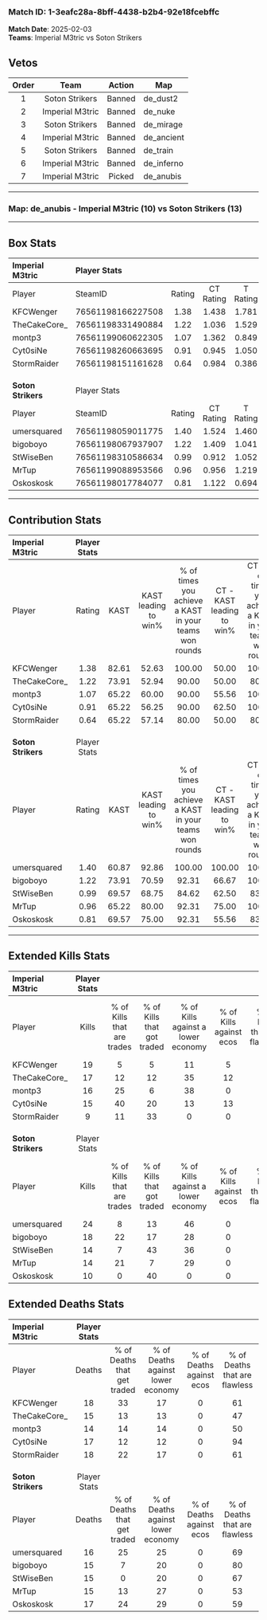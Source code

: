 ### Match ID: 1-3eafc28a-8bff-4438-b2b4-92e18fcebffc  
**Match Date**: 2025-02-03  
**Teams**: Imperial M3tric vs Soton Strikers  

## Vetos  

| Order | Team | Action | Map |
| :---: | :--: | :----: | --- |
| 1 | Soton Strikers | Banned | de_dust2 |
| 2 | Imperial M3tric | Banned | de_nuke |
| 3 | Soton Strikers | Banned | de_mirage |
| 4 | Imperial M3tric | Banned | de_ancient |
| 5 | Soton Strikers | Banned | de_train |
| 6 | Imperial M3tric | Banned | de_inferno |
| 7 | Imperial M3tric | Picked | de_anubis |

---  

### **Map**: de_anubis - Imperial M3tric (10) vs Soton Strikers (13)  
---  

## Box Stats  

| **Imperial M3tric** | Player Stats      |        |           |          |       |       |       |         |        |      |     |
| :- | :- | :-: | :-: | :-: | :-: | :-: | :-: | :-: | :-: | :-: | :-: |
| Player              | SteamID           | Rating | CT Rating | T Rating | KAST  |  ADR  | Kills | Assists | Deaths | K/D  | HS% |
| KFCWenger           | 76561198166227508 |  1.38  |   1.438   |  1.781   | 82.61 | 114.5 |  19   |   12    |   18   | 1.06 | 73  |
| TheCakeCore_        | 76561198331490884 |  1.22  |   1.036   |  1.529   | 73.91 | 90.3  |  17   |    9    |   15   | 1.13 | 23  |
| montp3              | 76561199060622305 |  1.07  |   1.362   |  0.849   | 65.22 | 71.9  |  16   |    6    |   14   | 1.14 | 43  |
| Cyt0siNe            | 76561198260663695 |  0.91  |   0.945   |  1.050   | 65.22 | 58.8  |  15   |    4    |   17   | 0.88 | 73  |
| StormRaider         | 76561198151161628 |  0.64  |   0.984   |  0.386   | 65.22 | 51.5  |   9   |    3    |   18   | 0.50 | 33  |
|                     |                   |        |           |          |       |       |       |         |        |      |     |
|                     |                   |        |           |          |       |       |       |         |        |      |     |
|                     |                   |        |           |          |       |       |       |         |        |      |     |
| **Soton Strikers**  | Player Stats      |        |           |          |       |       |       |         |        |      |     |
| Player              | SteamID           | Rating | CT Rating | T Rating | KAST  |  ADR  | Kills | Assists | Deaths | K/D  | HS% |
| umersquared         | 76561198059011775 |  1.40  |   1.524   |  1.460   | 60.87 | 104.6 |  24   |    6    |   16   | 1.50 | 66  |
| bigoboyo            | 76561198067937907 |  1.22  |   1.409   |  1.041   | 73.91 | 82.4  |  18   |    5    |   15   | 1.20 | 44  |
| StWiseBen           | 76561198310586634 |  0.99  |   0.912   |  1.052   | 69.57 | 64.8  |  14   |    7    |   15   | 0.93 | 28  |
| MrTup               | 76561199088953566 |  0.96  |   0.956   |  1.219   | 65.22 | 70.1  |  14   |    5    |   15   | 0.93 | 71  |
| Oskoskosk           | 76561198017784077 |  0.81  |   1.122   |  0.694   | 69.57 | 67.5  |  10   |    9    |   17   | 0.59 | 40  |
---  

## Contribution Stats  

| **Imperial M3tric** | Player Stats |       |                      |                                                        |                           |                                                             |                          |                                                            |
| :- | :-: | :-: | :-: | :-: | :-: | :-: | :-: | :-: |
| Player              |    Rating    | KAST  | KAST leading to win% | % of times you achieve a KAST in your teams won rounds | CT - KAST leading to win% | CT - % of times you achieve a KAST in your teams won rounds | T - KAST leading to win% | T - % of times you achieve a KAST in your teams won rounds |
| KFCWenger           |     1.38     | 82.61 |        52.63         |                         100.00                         |           50.00           |                           100.00                            |          55.56           |                           100.00                           |
| TheCakeCore_        |     1.22     | 73.91 |        52.94         |                         90.00                          |           50.00           |                            80.00                            |          55.56           |                           100.00                           |
| montp3              |     1.07     | 65.22 |        60.00         |                         90.00                          |           55.56           |                           100.00                            |          66.67           |                           80.00                            |
| Cyt0siNe            |     0.91     | 65.22 |        56.25         |                         90.00                          |           62.50           |                           100.00                            |          50.00           |                           80.00                            |
| StormRaider         |     0.64     | 65.22 |        57.14         |                         80.00                          |           50.00           |                            80.00                            |          66.67           |                           80.00                            |
|                     |              |       |                      |                                                        |                           |                                                             |                          |                                                            |
|                     |              |       |                      |                                                        |                           |                                                             |                          |                                                            |
|                     |              |       |                      |                                                        |                           |                                                             |                          |                                                            |
| **Soton Strikers**  | Player Stats |       |                      |                                                        |                           |                                                             |                          |                                                            |
| Player              |    Rating    | KAST  | KAST leading to win% | % of times you achieve a KAST in your teams won rounds | CT - KAST leading to win% | CT - % of times you achieve a KAST in your teams won rounds | T - KAST leading to win% | T - % of times you achieve a KAST in your teams won rounds |
| umersquared         |     1.40     | 60.87 |        92.86         |                         100.00                         |          100.00           |                           100.00                            |          87.50           |                           100.00                           |
| bigoboyo            |     1.22     | 73.91 |        70.59         |                         92.31                          |           66.67           |                           100.00                            |          75.00           |                           85.71                            |
| StWiseBen           |     0.99     | 69.57 |        68.75         |                         84.62                          |           62.50           |                            83.33                            |          75.00           |                           85.71                            |
| MrTup               |     0.96     | 65.22 |        80.00         |                         92.31                          |           75.00           |                           100.00                            |          85.71           |                           85.71                            |
| Oskoskosk           |     0.81     | 69.57 |        75.00         |                         92.31                          |           55.56           |                            83.33                            |          100.00          |                           100.00                           |
---  

## Extended Kills Stats  

| **Imperial M3tric** | Player Stats |                            |                            |                                    |                         |                              |                                 |                                       |                    |           |
| :- | :-: | :-: | :-: | :-: | :-: | :-: | :-: | :-: | :-: | :-: |
| Player              |    Kills     | % of Kills that are trades | % of Kills that got traded | % of Kills against a lower economy | % of Kills against ecos | % of Kills that are flawless | % of Kills that are close duels | % of Kills that are assisted by flash | Pistol Round Kills | AWP Kills |
| KFCWenger           |      19      |             5              |             5              |                 11                 |            5            |              47              |               16                |                   0                   |         5          |     0     |
| TheCakeCore_        |      17      |             12             |             12             |                 35                 |           12            |              76              |                0                |                   6                   |         2          |     4     |
| montp3              |      16      |             25             |             6              |                 38                 |            0            |              69              |                6                |                   0                   |         2          |     0     |
| Cyt0siNe            |      15      |             40             |             20             |                 13                 |           13            |              73              |                7                |                   0                   |         0          |     0     |
| StormRaider         |      9       |             11             |             33             |                 0                  |            0            |              67              |                0                |                  11                   |         1          |     0     |
|                     |              |                            |                            |                                    |                         |                              |                                 |                                       |                    |           |
|                     |              |                            |                            |                                    |                         |                              |                                 |                                       |                    |           |
|                     |              |                            |                            |                                    |                         |                              |                                 |                                       |                    |           |
| **Soton Strikers**  | Player Stats |                            |                            |                                    |                         |                              |                                 |                                       |                    |           |
| Player              |    Kills     | % of Kills that are trades | % of Kills that got traded | % of Kills against a lower economy | % of Kills against ecos | % of Kills that are flawless | % of Kills that are close duels | % of Kills that are assisted by flash | Pistol Round Kills | AWP Kills |
| umersquared         |      24      |             8              |             13             |                 46                 |            0            |              71              |                4                |                   0                   |         0          |     0     |
| bigoboyo            |      18      |             22             |             17             |                 28                 |            0            |              72              |               11                |                   0                   |         4          |     0     |
| StWiseBen           |      14      |             7              |             43             |                 36                 |            0            |              43              |                7                |                   0                   |         0          |     0     |
| MrTup               |      14      |             21             |             7              |                 29                 |            0            |              71              |                7                |                   0                   |         0          |     2     |
| Oskoskosk           |      10      |             0              |             40             |                 0                  |            0            |              60              |               10                |                   0                   |         1          |     0     |
## Extended Deaths Stats  

| **Imperial M3tric** | Player Stats |                             |                                   |                          |                               |                            |                           |               |
| :- | :-: | :-: | :-: | :-: | :-: | :-: | :-: | :-: |
| Player              |    Deaths    | % of Deaths that get traded | % of Deaths against lower economy | % of Deaths against ecos | % of Deaths that are flawless | % of Deaths that are close | % of Deaths while blinded | Deaths to AWP |
| KFCWenger           |      18      |             33              |                17                 |            0             |              61               |             6              |             0             |       0       |
| TheCakeCore_        |      15      |             13              |                13                 |            0             |              47               |             7              |             0             |       0       |
| montp3              |      14      |             14              |                14                 |            0             |              50               |             21             |             0             |       0       |
| Cyt0siNe            |      17      |             12              |                12                 |            0             |              94               |             0              |             0             |       1       |
| StormRaider         |      18      |             22              |                17                 |            0             |              61               |             6              |             0             |       0       |
|                     |              |                             |                                   |                          |                               |                            |                           |               |
|                     |              |                             |                                   |                          |                               |                            |                           |               |
|                     |              |                             |                                   |                          |                               |                            |                           |               |
| **Soton Strikers**  | Player Stats |                             |                                   |                          |                               |                            |                           |               |
| Player              |    Deaths    | % of Deaths that get traded | % of Deaths against lower economy | % of Deaths against ecos | % of Deaths that are flawless | % of Deaths that are close | % of Deaths while blinded | Deaths to AWP |
| umersquared         |      16      |             25              |                25                 |            0             |              69               |             6              |             6             |       3       |
| bigoboyo            |      15      |              7              |                20                 |            0             |              80               |             7              |             0             |       0       |
| StWiseBen           |      15      |              0              |                20                 |            0             |              67               |             7              |             0             |       0       |
| MrTup               |      15      |             13              |                27                 |            0             |              53               |             13             |             0             |       0       |
| Oskoskosk           |      17      |             24              |                29                 |            0             |              59               |             0              |             6             |       2       |
